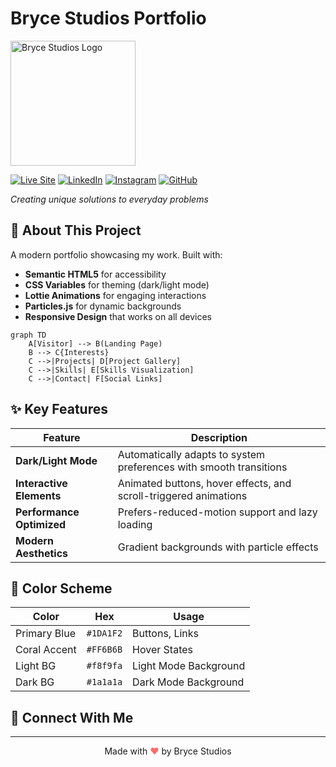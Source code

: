 # Bryce Studios Portfolio 

<div align="left">
  <img src="https://res.cloudinary.com/dlo6pjmqi/image/upload/v1743902724/brycestudioslogo_u38zpm.svg" alt="Bryce Studios Logo" width="200">
  
  [![Live Site](https://img.shields.io/badge/🌐_Live_Site-1DA1F2?style=for-the-badge)](https://your-portfolio-url.com)
  [![LinkedIn](https://img.shields.io/badge/LinkedIn-0077B5?style=for-the-badge&logo=linkedin&logoColor=white)](https://linkedin.com/in/yourprofile)
  [![Instagram](https://img.shields.io/badge/Instagram-E4405F?style=for-the-badge&logo=instagram&logoColor=white)](https://instagram.com/yourprofile)
  [![GitHub](https://img.shields.io/badge/GitHub-181717?style=for-the-badge&logo=github&logoColor=white)](https://github.com/yourprofile)

  *Creating unique solutions to everyday problems*
</div>

## 🚀 About This Project

A modern portfolio showcasing my work. Built with:

- **Semantic HTML5** for accessibility
- **CSS Variables** for theming (dark/light mode)
- **Lottie Animations** for engaging interactions
- **Particles.js** for dynamic backgrounds
- **Responsive Design** that works on all devices

```mermaid
graph TD
    A[Visitor] --> B(Landing Page)
    B --> C{Interests}
    C -->|Projects| D[Project Gallery]
    C -->|Skills| E[Skills Visualization]
    C -->|Contact| F[Social Links]
```

## ✨ Key Features

| Feature        | Description                                                                 |
|---------------|----------------------------------------------------------------------------|
| **Dark/Light Mode** | Automatically adapts to system preferences with smooth transitions |
| **Interactive Elements** | Animated buttons, hover effects, and scroll-triggered animations |
| **Performance Optimized** | Prefers-reduced-motion support and lazy loading |
| **Modern Aesthetics** | Gradient backgrounds with particle effects |



## 🌈 Color Scheme

| Color          | Hex       | Usage               |
|----------------|----------|--------------------|
| Primary Blue   | `#1DA1F2` | Buttons, Links     |
| Coral Accent   | `#FF6B6B` | Hover States       |
| Light BG      | `#f8f9fa` | Light Mode Background |
| Dark BG       | `#1a1a1a` | Dark Mode Background |



## 🤝 Connect With Me

---

<p align="center">
  Made with <span style="color:#FF6B6B">♥</span> by Bryce Studios
</p>